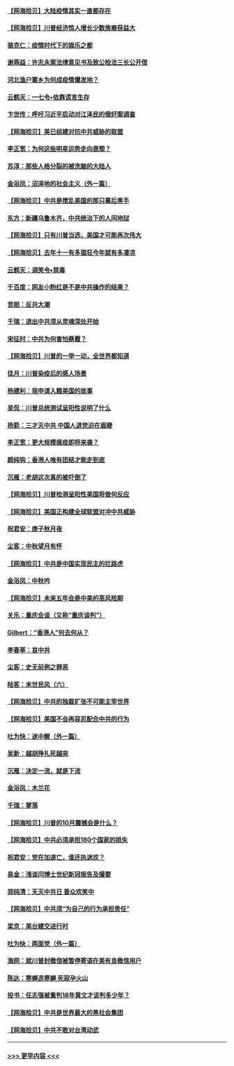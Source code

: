 #### [【网海拾贝】大陆疫情其实一直都存在](../pages/nsc993/n12473948.md?t=10141351) 
#### [【网海拾贝】川普经济惊人增长少数族裔获益大](../pages/nsc993/n12471565.md?t=10141351) 
#### [骆克仁：疫情时代下的娱乐之都](../pages/nsc993/n12471312.md?t=10141351) 
#### [谢燕益：许志永案法律意见书及致公检法三长公开信](../pages/nsc993/n12470870.md?t=10141351) 
#### [河北渔户寨乡为何成疫情爆发地？](../pages/nsc993/n12464936.md?t=10141351) 
#### [云鹤天：一七令▪依靠谎言生存](../pages/nsc993/n12470034.md?t=10141351) 
#### [卞世传：呼吁习近平启动对江泽民的俄奸案调查](../pages/nsc993/n12469722.md?t=10141351) 
#### [【网海拾贝】美已组建对抗中共威胁的联盟](../pages/nsc993/n12469018.md?t=10141351) 
#### [李正宽：为何这些明星运势走向衰颓？](../pages/nsc993/n12468730.md?t=10141351) 
#### [苏淳：那些人格分裂的被洗脑的大陆人](../pages/nsc993/n12467858.md?t=10141351) 
#### [金浴凤：沼泽地的社会主义（外一篇）](../pages/nsc993/n12467792.md?t=10141351) 
#### [【网海拾贝】中共是搅乱美国的那只幕后黑手](../pages/nsc993/n12467700.md?t=10141351) 
#### [东方：新疆乌鲁木齐，中共统治下的人间地狱](../pages/nsc993/n12466075.md?t=10141351) 
#### [【网海拾贝】只有川普当选，美国才可能再次伟大](../pages/nsc993/n12466013.md?t=10141351) 
#### [【网海拾贝】去年十一有多猖狂今年就有多凄凉](../pages/nsc993/n12463649.md?t=10141351) 
#### [云鹤天：调笑令▪禁毒](../pages/nsc993/n12462975.md?t=10141351) 
#### [千百度：网友小粉红是不是中共操作的结果？](../pages/nsc993/n12461025.md?t=10141351) 
#### [苦胆：反共大潮](../pages/nsc993/n12459469.md?t=10141351) 
#### [千瑞：退出中共须从灵魂深处开始](../pages/nsc993/n12459437.md?t=10141351) 
#### [宋征时：中共为何害怕蔡霞？](../pages/nsc993/n12459097.md?t=10141351) 
#### [【网海拾贝】川普的一举一动，全世界都知道](../pages/nsc993/n12458825.md?t=10141351) 
#### [佳月：川普染疫后的感人场景](../pages/nsc993/n12456994.md?t=10141351) 
#### [杨建利：我申请入籍美国的故事](../pages/nsc993/n12455635.md?t=10141351) 
#### [吴侃：川普总统测试呈阳性说明了什么](../pages/nsc993/n12451869.md?t=10141351) 
#### [扬箭：三才灭中共 中国人退党迫在眉睫](../pages/nsc993/n12451842.md?t=10141351) 
#### [李正宽：更大规模瘟疫即将来袭？](../pages/nsc993/n12451455.md?t=10141351) 
#### [颜纯钩：香港人唯有团结才能走到底](../pages/nsc993/n12450870.md?t=10141351) 
#### [沉雁：老胡这次真的被吓倒了](../pages/nsc993/n12449796.md?t=10141351) 
#### [【网海拾贝】川普检测呈阳性美国将做何反应](../pages/nsc993/n12449042.md?t=10141351) 
#### [【网海拾贝】美国正构建全球联盟对冲中共威胁](../pages/nsc993/n12446580.md?t=10141351) 
#### [祝君安：庚子秋月夜](../pages/nsc993/n12445870.md?t=10141351) 
#### [尘客：中秋望月有怀](../pages/nsc993/n12444632.md?t=10141351) 
#### [【网海拾贝】中共是中国实现民主的拦路虎](../pages/nsc993/n12443573.md?t=10141351) 
#### [金浴凤：中秋吟](../pages/nsc993/n12441773.md?t=10141351) 
#### [【网海拾贝】未来五年会是中美的高风险期](../pages/nsc993/n12440760.md?t=10141351) 
#### [关乐：重庆会谈（又称“重庆谈判”）](../pages/nsc993/n12437525.md?t=10141351) 
#### [Gilbert：“香港人”何去何从？](../pages/nsc993/n12435894.md?t=10141351) 
#### [李春草：哀中共](../pages/nsc993/n12435874.md?t=10141351) 
#### [尘客：史无前例之罪恶](../pages/nsc993/n12435762.md?t=10141351) 
#### [陆客：末世民风（六）](../pages/nsc993/n12435354.md?t=10141351) 
#### [【网海拾贝】中共的独裁扩张不可能主宰世界](../pages/nsc993/n12435151.md?t=10141351) 
#### [【网海拾贝】美国不会再容忍配合中共的行为](../pages/nsc993/n12433808.md?t=10141351) 
#### [吐为快：迷中醒（外一篇）](../pages/nsc993/n12433585.md?t=10141351) 
#### [吴新：越胡挣扎死越突](../pages/nsc993/n12433562.md?t=10141351) 
#### [沉雁：决定一流，就是下流](../pages/nsc993/n12432128.md?t=10141351) 
#### [金浴凤：木兰花](../pages/nsc993/n12432124.md?t=10141351) 
#### [千瑞：寥落](../pages/nsc993/n12432071.md?t=10141351) 
#### [【网海拾贝】川普的10月震撼会是什么？](../pages/nsc993/n12431624.md?t=10141351) 
#### [【网海拾贝】中共必须承担180个国家的损失](../pages/nsc993/n12428893.md?t=10141351) 
#### [祝君安：党在加速亡，谁还执迷欢？](../pages/nsc993/n12428652.md?t=10141351) 
#### [易金：浅谈闫博士世纪新冠报告及撮要](../pages/nsc993/n12426822.md?t=10141351) 
#### [郑纯清：天灭中共日 善众欢笑中](../pages/nsc993/n12426784.md?t=10141351) 
#### [【网海拾贝】中共须“为自己的行为承担责任”](../pages/nsc993/n12426067.md?t=10141351) 
#### [梁京：美台建交进行时](../pages/nsc993/n12424066.md?t=10141351) 
#### [吐为快：两面党（外一篇）](../pages/nsc993/n12424043.md?t=10141351) 
#### [海网：就川普封微信被暂停寄语在美有良微信用户](../pages/nsc993/n12424021.md?t=10141351) 
#### [陈达：寒蝉造寒蝉 死寂孕火山](../pages/nsc993/n12423958.md?t=10141351) 
#### [投书：任志强被重判18年黄文才该判多少年？](../pages/nsc993/n12423672.md?t=10141351) 
#### [【网海拾贝】中共是世界最大的黑社会集团](../pages/nsc993/n12423543.md?t=10141351) 
#### [【网海拾贝】中共不敢对台湾动武](../pages/nsc993/n12421418.md?t=10141351) 

----
#### [ >>> 更早内容 <<< ](../indexes/nsc993-earlier.md)
